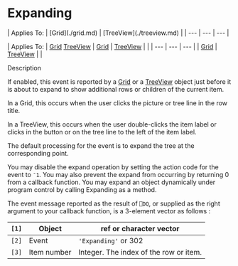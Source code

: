 




<h1 class="heading"><span class="name">Expanding</span></h1>
| Applies To: | [Grid](./grid.md) | [TreeView](./treeview.md) |
| --- | --- | ---  |

| Applies To: | [Grid](./grid.md) [TreeView](./treeview.md) | [Grid](./grid.md) | [TreeView](./treeview.md) |  |
| --- | --- | ---  |
| [Grid](./grid.md) | [TreeView](./treeview.md) |  |


Description


If enabled, this event is reported by a [Grid](./grid.md) or a [TreeView](./treeview.md) object just before it is about to expand to show additional rows or children of the current item.



In a Grid, this occurs when the user clicks the picture or tree line in the row title.


In a TreeView, this occurs when the user double-clicks the item label or clicks in the button or on the tree line to the left of the item label.


The default processing for the event is to expand the tree at the corresponding point.


You may disable the expand operation by setting the action code for the event to `¯1`. You may also prevent the expand from occurring by returning 0 from a callback function. You may expand an object dynamically under program control by calling Expanding as a method.



The event message reported as the result of `⎕DQ`, or supplied as the right argument to your callback function, is a 3-element vector as follows :

| `[1]` | Object | ref or character vector |
| --- | --- | ---  |
| `[2]` | Event | `'Expanding'` or 302 |
| `[3]` | Item number | Integer. The index of the row or item. |



